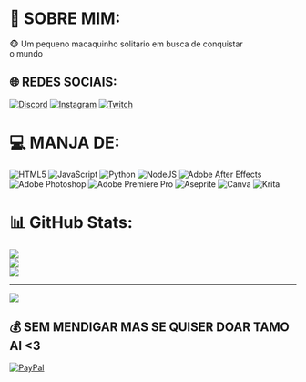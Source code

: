 # 💫 SOBRE MIM:
🐵 Um pequeno macaquinho solitario em busca de conquistar <br>o mundo


## 🌐 REDES SOCIAIS:
[![Discord](https://img.shields.io/badge/Discord-%237289DA.svg?logo=discord&logoColor=white)]([https://discord.gg/yureszz](https://discord.gg/aZm7qw2QFx)) [![Instagram](https://img.shields.io/badge/Instagram-%23E4405F.svg?logo=Instagram&logoColor=white)](https://www.instagram.com/yureszz/) [![Twitch](https://img.shields.io/badge/Twitch-%239146FF.svg?logo=Twitch&logoColor=white)](https://www.twitch.tv/yureszz_) 

# 💻 MANJA DE:
![HTML5](https://img.shields.io/badge/html5-%23E34F26.svg?style=for-the-badge&logo=html5&logoColor=white) ![JavaScript](https://img.shields.io/badge/javascript-%23323330.svg?style=for-the-badge&logo=javascript&logoColor=%23F7DF1E) ![Python](https://img.shields.io/badge/python-3670A0?style=for-the-badge&logo=python&logoColor=ffdd54) ![NodeJS](https://img.shields.io/badge/node.js-6DA55F?style=for-the-badge&logo=node.js&logoColor=white) ![Adobe After Effects](https://img.shields.io/badge/Adobe%20After%20Effects-9999FF.svg?style=for-the-badge&logo=Adobe%20After%20Effects&logoColor=white) ![Adobe Photoshop](https://img.shields.io/badge/adobephotoshop-%2331A8FF.svg?style=for-the-badge&logo=adobephotoshop&logoColor=white) ![Adobe Premiere Pro](https://img.shields.io/badge/Adobe%20Premiere%20Pro-9999FF.svg?style=for-the-badge&logo=Adobe%20Premiere%20Pro&logoColor=white) ![Aseprite](https://img.shields.io/badge/Aseprite-FFFFFF?style=for-the-badge&logo=Aseprite&logoColor=#7D929E) ![Canva](https://img.shields.io/badge/Canva-%2300C4CC.svg?style=for-the-badge&logo=Canva&logoColor=white) ![Krita](https://img.shields.io/badge/Krita-203759?style=for-the-badge&logo=krita&logoColor=EEF37B)
# 📊 GitHub Stats:
![](https://github-readme-stats.vercel.app/api?username=yureszz&theme=dark&hide_border=false&include_all_commits=false&count_private=false)<br/>
![](https://github-readme-streak-stats.herokuapp.com/?user=yureszz&theme=dark&hide_border=false)<br/>
![](https://github-readme-stats.vercel.app/api/top-langs/?username=yureszz&theme=dark&hide_border=false&include_all_commits=false&count_private=false&layout=compact)

---
[![](https://visitcount.itsvg.in/api?id=yureszz&icon=0&color=0)](https://visitcount.itsvg.in)

  ## 💰 SEM MENDIGAR MAS SE QUISER DOAR TAMO AI <3
  [![PayPal](https://img.shields.io/badge/PayPal-00457C?style=for-the-badge&logo=paypal&logoColor=white)](https://paypal.me/yurebomfim) 

  
<!-- Proudly created with GPRM ( https://gprm.itsvg.in ) -->
